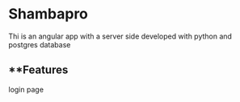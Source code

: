 # Shambapro
Thi is an angular app with a server side developed with python and postgres database
## **Features ##
 login page 
 

